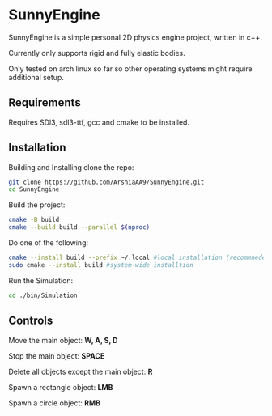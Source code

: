 # SunnyEngine

SunnyEngine is a simple personal 2D physics engine project, written in c++.

Currently only supports rigid and fully elastic bodies.

Only tested on arch linux so far so other operating systems might require additional setup.

## Requirements 
Requires SDl3, sdl3-ttf, gcc and cmake to be installed. 

## Installation

Building and Installing
clone the repo:
```bash
git clone https://github.com/ArshiaAA9/SunnyEngine.git
cd SunnyEngine
```
Build the project:
```bash
cmake -B build
cmake --build build --parallel $(nproc)
```
Do one of the following:
```bash
cmake --install build --prefix ~/.local #local installation (recommneded)
sudo cmake --install build #system-wide installtion
```

Run the Simulation:
```bash
cd ./bin/Simulation
```

## Controls
Move the main object: **W, A, S, D**

Stop the main object: **SPACE**

Delete all objects except the main object: **R**

Spawn a rectangle object: **LMB**

Spawn a circle object: **RMB**
